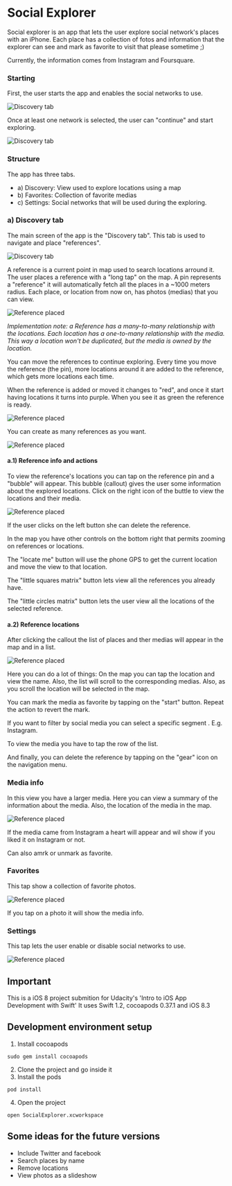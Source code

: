 # Social Explorer

Social explorer is an app that lets the user explore social network's places with an iPhone. Each place has a collection of fotos and information that the explorer can see and mark as favorite to visit that please sometime ;)

Currently, the information comes from Instagram and Foursquare.

### Starting

First, the user starts the app and enables the social networks to use. 

![Discovery tab](images/start.png)

Once at least one network is selected, the user can "continue" and start exploring.

![Discovery tab](images/setup.png)

### Structure

The app has three tabs.

* a) Discovery: View used to explore locations using a map
* b) Favorites: Collection of favorite medias
* c) Settings: Social networks that will be used during the exploring.

### a) Discovery tab

The main screen of the app is the "Discovery tab". This tab is used to navigate and place "references". 

![Discovery tab](images/discover-tab.png)

A reference is a current point in map used to search locations arround it. The user places a reference with a "long tap" on the map. 
A pin represents a "reference" it will automatically fetch all the places in a ~1000 meters radius. Each place, or location from now on, has photos (medias) that you can view.

![Reference placed](images/reference-placed.png)

*Implementation note: a Reference has a many-to-many relationship with the locations. Each location has a one-to-many relationship with the media. This way a location won't be duplicated, but the media is owned by the location.*

You can move the references to continue exploring. Every time you move the reference (the pin), more locations around it are added to the reference, which gets more locations each time.

When the reference is added or moved it changes to "red", and once it start having locations it turns into purple. When you see it as green the reference is ready.

![Reference placed](images/reference-moved.png)

You can create as many references as you want. 

![Reference placed](images/reference-multi.png)

#### a.1) Reference info and actions

To view the reference's locations you can tap on the reference pin and a "bubble" will appear. This bubble (callout) gives the user some information about the explored locations. Click on the right icon of the buttle to view the locations and their media.

![Reference placed](images/reference-callout.png)

If the user clicks on the left button she can delete the reference.

In the map you have other controls on the bottom right that permits zooming on references or locations.

The "locate me" button will use the phone GPS to get the current location and move the view to that location.

The "little squares matrix" button lets view all the references you already have.

The "little circles matrix" button lets the user view all the locations of the selected reference. 

#### a.2) Reference locations

After clicking the callout the list of places and ther medias will appear in the map and in a list.

![Reference placed](images/locations-initial.png)

Here you can do a lot of things:
On the map you can tap the location and view the name. Also, the list will scroll to the corresponding medias.
Also, as you scroll the location will be selected in the map.

You can mark the media as favorite by tapping on the "start" button. Repeat the action to revert the mark.

If you want to filter by social media you can select a specific segment . E.g. Instagram.
 
To view the media you have to tap the row of the list.

And finally, you can delete the reference by tapping on the "gear" icon on the navigation menu.

### Media info

In this view you have a larger media. Here you can view a summary of the information about the media. Also, the location of the media in the map.

![Reference placed](images/media-eg1.png)

If the media came from Instagram a heart will appear and wil show if you liked it on Instagram or not.

Can also amrk or unmark as favorite.

### Favorites

This tap show a collection of favorite photos.  

![Reference placed](images/favorite-eg1.png)

If you tap on a photo it will show the media info.

### Settings

This tap lets the user enable or disable social networks to use.

![Reference placed](images/settings-eg1.png)


## Important

This is a iOS 8 project submition for Udacity's 'Intro to iOS App Development with Swift'
It uses Swift 1.2, cocoapods 0.37.1 and iOS 8.3

## Development environment setup

1) Install cocoapods

`sudo gem install cocoapods`

2) Clone the project and go inside it
3) Install the pods

`pod install`

4) Open the project

`open SocialExplorer.xcworkspace`

## Some ideas for the future versions

* Include Twitter and facebook
* Search places by name
* Remove locations 
* View photos as a slideshow
